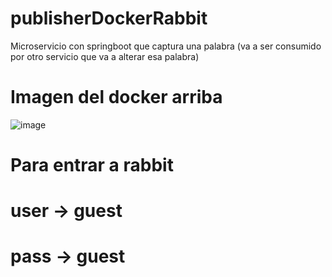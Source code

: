 # publisherDockerRabbit

Microservicio con springboot que captura una palabra (va a ser consumido por otro servicio que va a alterar esa palabra)

# Imagen del docker arriba

![image](https://user-images.githubusercontent.com/45043430/163022185-1b4e9d18-3f74-45ad-8e09-cfea9c878f80.png)


# Para entrar a rabbit

# user -> guest
# pass -> guest

